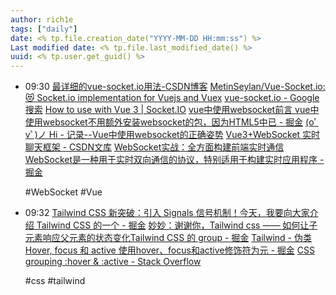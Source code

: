 ```yaml
---
author: rich1e
tags: ["daily"]
date: <% tp.file.creation_date("YYYY-MM-DD HH:mm:ss") %>
Last modified date: <% tp.file.last_modified_date() %>
uuid: <% tp.user.get_guid() %>
---
```


- 09:30 
  [最详细的vue-socket.io用法-CSDN博客](https://blog.csdn.net/weixin_43898997/article/details/122962888)
  [MetinSeylan/Vue-Socket.io: 😻 Socket.io implementation for Vuejs and Vuex](https://github.com/MetinSeylan/Vue-Socket.io/tree/master)
  [vue-socket.io - Google 搜索](https://www.google.com/search?q=vue-socket.io&newwindow=1&sca_esv=a6b879774937f4fb&sxsrf=ADLYWIKocL6djeWHT9WCqiQ3UktGpSgS-w%3A1732614175332&ei=H5hFZ6f1E5XM1e8PgKzuwAM)
  [How to use with Vue 3 | Socket.IO](https://socket.io/how-to/use-with-vue)
  [vue中使用websocket前言 vue中使用websocket不用额外安装websocket的包，因为HTML5中已 - 掘金](https://juejin.cn/post/7175043923709001765)
  [(oﾟvﾟ)ノ Hi - 记录--Vue中使用websocket的正确姿势](https://www.cnblogs.com/smileZAZ/p/16506083.html)
  [Vue3+WebSocket 实时聊天框架 - CSDN文库](https://wenku.csdn.net/answer/e14f163caa34432eb1b63d9b980b6b53)
  [WebSocket实战：全方面构建前端实时通信WebSocket是一种用于实时双向通信的协议，特别适用于构建实时应用程序 - 掘金](https://juejin.cn/post/7271227802992803875)
  
  #WebSocket #Vue  
- 09:32 
  [Tailwind CSS 新突破：引入 Signals 信号机制！今天，我要向大家介绍 Tailwind CSS 的一个 - 掘金](https://juejin.cn/post/7400587540477624320?utm_source=gold_browser_extension)
  [妙妙：谢谢你，Tailwind css —— 如何让子元素响应父元素的状态变化Tailwind CSS 的 group - 掘金](https://juejin.cn/post/7434066396357361664)
  [Tailwind - 伪类Hover, focus 和 active 使用hover、focus和active修饰符为元 - 掘金](https://juejin.cn/post/7228990409908191289)
  [CSS grouping :hover & :active - Stack Overflow](https://stackoverflow.com/questions/24170651/css-grouping-hover-active)
  
  #css #tailwind  
